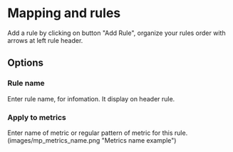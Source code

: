 # Mapping and rules
Add a rule by clicking on button "Add Rule", organize your rules order with arrows at left rule header.
## Options
### Rule name
Enter rule name, for infomation. It display on header rule.

### Apply to metrics 
Enter name of metric or regular pattern of metric for this rule.
(images/mp_metrics_name.png "Metrics name example")